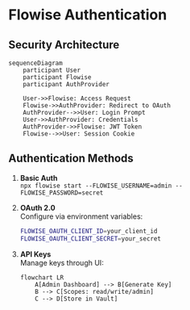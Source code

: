 # Flowise Authentication

## Security Architecture
```mermaid
sequenceDiagram
    participant User
    participant Flowise
    participant AuthProvider
    
    User->>Flowise: Access Request
    Flowise->>AuthProvider: Redirect to OAuth
    AuthProvider-->>User: Login Prompt
    User->>AuthProvider: Credentials
    AuthProvider->>Flowise: JWT Token
    Flowise-->>User: Session Cookie
```

## Authentication Methods
1. **Basic Auth**  
   `npx flowise start --FLOWISE_USERNAME=admin --FLOWISE_PASSWORD=secret`

2. **OAuth 2.0**  
   Configure via environment variables:
   ```bash
   FLOWISE_OAUTH_CLIENT_ID=your_client_id
   FLOWISE_OAUTH_CLIENT_SECRET=your_secret
   ```

3. **API Keys**  
   Manage keys through UI:  
   ```mermaid
   flowchart LR
       A[Admin Dashboard] --> B[Generate Key]
       B --> C[Scopes: read/write/admin]
       C --> D[Store in Vault]
   ```
